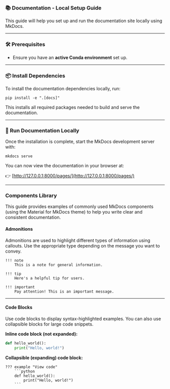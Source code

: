 
### 📚 Documentation - Local Setup Guide

This guide will help you set up and run the documentation site locally using MkDocs.

---

### 🛠️ Prerequisites

- Ensure you have an **active Conda environment** set up.

---

### 📦 Install Dependencies

To install the documentation dependencies locally, run:

```
pip install -e ".[docs]"
```

This installs all required packages needed to build and serve the documentation.

---

### 🚀 Run Documentation Locally

Once the installation is complete, start the MkDocs development server with:

```
mkdocs serve
```

You can now view the documentation in your browser at:

👉 [http://127.0.0.1:8000/pages/](http://127.0.0.1:8000/pages/)

---

### Components Library

This guide provides examples of commonly used MkDocs components (using the Material for MkDocs theme) to help you write clear and consistent documentation.

#### Admonitions
Admonitions are used to highlight different types of information using callouts. Use the appropriate type depending on the message you want to convey.

```
!!! note
    This is a note for general information.
```

```
!!! tip
    Here's a helpful tip for users.
```

```
!!! important
    Pay attention! This is an important message.
```

---

#### Code Blocks

Use code blocks to display syntax-highlighted examples. You can also use collapsible blocks for large code snippets.

**Inline code block (not expanded):**

```python
def hello_world():
    print("Hello, world!")
```

**Collapsible (expanding) code block:**

```
??? example "View code"
    ```python
    def hello_world():
        print("Hello, world!")
    ```
```
